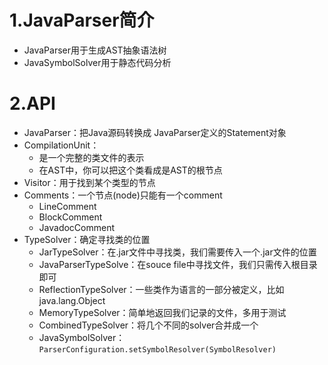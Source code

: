 # 1.JavaParser简介
- JavaParser用于生成AST抽象语法树
- JavaSymbolSolver用于静态代码分析

# 2.API
- JavaParser：把Java源码转换成 JavaParser定义的Statement对象
- CompilationUnit：
    - 是一个完整的类文件的表示
    - 在AST中，你可以把这个类看成是AST的根节点
- Visitor：用于找到某个类型的节点
- Comments：一个节点(node)只能有一个comment
    - LineComment
    - BlockComment
    - JavadocComment
- TypeSolver：确定寻找类的位置
    - JarTypeSolver：在.jar文件中寻找类，我们需要传入一个.jar文件的位置
    - JavaParserTypeSolve：在souce file中寻找文件，我们只需传入根目录即可
    - ReflectionTypeSolver：一些类作为语言的一部分被定义，比如 java.lang.Object
    - MemoryTypeSolver：简单地返回我们记录的文件，多用于测试
    - CombinedTypeSolver：将几个不同的solver合并成一个
    - JavaSymbolSolver：`ParserConfiguration.setSymbolResolver(SymbolResolver)`